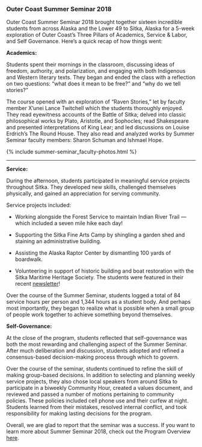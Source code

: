 ### Outer Coast Summer Seminar 2018

Outer Coast Summer Seminar 2018 brought together sixteen incredible students from across Alaska and the Lower 49 to Sitka, Alaska for a 5-week exploration of Outer Coast’s Three Pillars of Academics, Service & Labor, and Self Governance. Here’s a quick recap of how things went:

<strong>Academics:</strong>

Students spent their mornings in the classroom, discussing ideas of freedom, authority, and polarization, and engaging with both Indigenous and Western literary texts. They began and ended the class with a reflection on two questions: “what does it mean to be free?” and “why do we tell stories?”

The course opened with an exploration of “Raven Stories,” let by faculty member X’unei Lance Twitchell which the students thoroughly enjoyed. They read eyewitness accounts of the Battle of Sitka; delved into classic philosophical works by Plato, Aristotle, and Sophocles; read Shakespeare and presented interpretations of King Lear; and led discussions on Louise Erdrich’s The Round House. They also read and analyzed works by Summer Seminar faculty members: Sharon Schuman and Ishmael Hope.

<!-- This inserts the Faculty images -->
{% include summer-seminar_faculty-photos.html %}

***

<strong>Service:</strong>

During the afternoon, students participated in meaningful service projects throughout Sitka. They developed new skills, challenged themselves physically, and gained an appreciation for serving community.

Service projects included:


- Working alongside the Forest Service to maintain Indian River Trail –– which included a seven mile hike each day!

- Supporting the Sitka Fine Arts Camp by shingling a garden shed and staining an administrative building.

- Assisting the Alaska Raptor Center by dismantling 100 yards of boardwalk.

- Volunteering in support of historic building and boat restoration with the Sitka Maritime Heritage Society. The students were featured in their recent [newsletter](http://www.sitkamaritime.org/)!


Over the course of the Summer Seminar, students logged a total of 84 service hours per person and 1,344 hours as a student body. And perhaps most importantly, they began to realize what is possible when a small group of people work together to achieve something beyond themselves.


<strong>Self-Governance:</strong>

At the close of the program, students reflected that self-governance was both the most rewarding and challenging aspect of the Summer Seminar. After much deliberation and discussion, students adopted and refined a consensus-based decision-making process through which to govern. 

Over the course of the seminar, students continued to refine the skill of making group-based decisions. In addition to selecting and planning weekly service projects, they also chose local speakers from around Sitka to participate in a biweekly Community Hour,  created a values document, and reviewed and passed a number of motions pertaining to community policies. These policies included cell phone use and their curfew at night. Students learned from their mistakes, resolved internal conflict, and took responsibility for making lasting decisions for the program.

Overall, we are glad to report that the seminar was a success. If you want to learn more about Summer Seminar 2018, check out the Program Overview [here](https://docs.google.com/document/d/17uKQuDQ-DmsDRuoPbSXRT9VK5i_VXQHQIBX-O9hsX44/edit).
